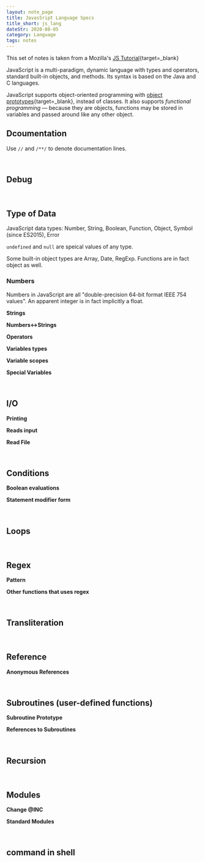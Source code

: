 ```yaml
---
layout: note_page
title: JavasSript Language Specs
title_short: js_lang
dateStr: 2020-08-05
category: Language
tags: notes
---
```


This set of notes is taken from a Mozilla's [JS Tutorial](https://developer.mozilla.org/en-US/docs/Web/JavaScript/A_re-introduction_to_JavaScript){target=_blank}

JavaScript is a multi-paradigm, dynamic language with types and operators, standard built-in objects, and methods. Its syntax is based on the Java and C languages.

JavaScript supports object-oriented programming with [object prototypes](https://developer.mozilla.org/en-US/docs/Web/JavaScript/Inheritance_and_the_prototype_chain){target=_blank}, instead of classes. It also supports _functional programming_ — because they are objects, functions may be stored in variables and passed around like any other object.

## Dcoumentation

Use `//` and `/**/` to denote documentation lines. 

<br/>

## Debug


<br/>

## Type of Data

JavaScript data types: Number, String, Boolean, Function, Object, Symbol (since ES2015), Error

`undefined` and `null` are speical values of any type.

Some built-in object types are Array, Date, RegExp. Functions are in fact object as well.

### Numbers

Numbers in JavaScript are all "double-precision 64-bit format IEEE 754 values". An apparent integer is in fact implicitly a float.

**Strings**

**Numbers<->Strings**

**Operators**

**Variables types**

**Variable scopes**

**Special Variables**


<br/>

## I/O

**Printing**

**Reads input**

**Read File**


<br/>

## Conditions

**Boolean evaluations**

**Statement modifier form**


<br/>

## Loops


<br/>

## Regex

**Pattern**


**Other functions that uses regex**


<br/>

## Transliteration


<br/>

## Reference


**Anonymous References**


<br/>

## Subroutines (user-defined functions)

**Subroutine Prototype**

**References to Subroutines**


<br/>

## Recursion


<br/>

## Modules

**Change \@INC**

**Standard Modules**


<br/>

## command in shell
